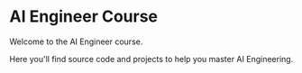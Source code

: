 # AI Engineer Course 

Welcome to the AI Engineer course. 

Here you'll find source code and projects to help you master AI Engineering. 

